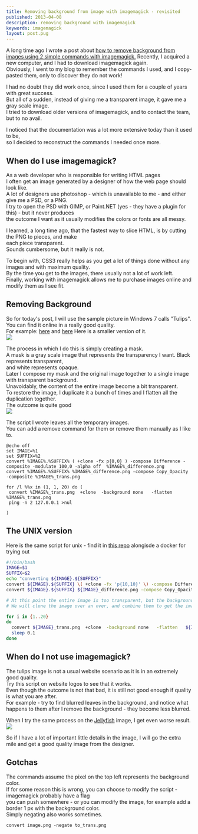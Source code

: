 ```yaml
---
title: Removing background from image with imagemagick - revisited
published: 2013-04-08
description: removing background with imagemagick
keywords: imagemagick
layout: post.pug
---
```



A long time ago I wrote a post about [how to remove background from images using 2 simple commands with imagemagick.](/2012/01/removing-backgrounds-from-images-with-2-commands-and-a-freeware.html "how to remove background from images")
Recently, I acquired a new computer, and I had to download imagemagick again.  
Obviously, I went to my blog to remember the commands I used, and I copy-pasted them, only to discover they do not work!  

I had no doubt they did work once, since I used them for a couple of years with great success.  
But all of a sudden, instead of giving me a transparent image, it gave me a gray scale image.  
I tried to download older versions of imagemagick, and to contact the team, but to no avail.  

I noticed that the documentation was a lot more extensive today than it used to be,  
so I decided to reconstruct the commands I needed once more.  

## When do I use imagemagick?

As a web developer who is responsible for writing HTML pages  
I often get an image generated by a designer of how the web page should look like.  
A lot of designers use photoshop - which is unavailable to me - and either give me a PSD, or a PNG.  
I try to open the PSD with GIMP, or Paint.NET (yes - they have a plugin for this) - but it never produces  
the outcome I want as it usually modifies the colors or fonts are all messy.  

I learned, a long time ago, that the fastest way to slice HTML, is by cutting the PNG to pieces, and make  
each piece transparent.  
Sounds cumbersome, but it really is not.  

To begin with, CSS3 really helps as you get a lot of things done without any images and with maximum quality.  
By the time you get to the images, there usually not a lot of work left.  
Finally, working with imagemagick allows me to purchase images online and modify them as I see fit.  

## Removing Background

So for today's post, I will use the sample picture in Windows 7 calls "Tulips".  
You can find it online in a really good quality.  
For example: [here](http://images.directron.us/win7sam/tulips.jpg "tulips") and [here](http://images5.fanpop.com/image/photos/27700000/tulips-windows-7-vista-and-xp-picks-27753352-1024-768.jpg "tuplis") Here is a smaller version of it.  
![](http://1.bp.blogspot.com/-iReuYSJEr7I/UVK1HmYMUZI/AAAAAAAAV0Y/TGfFNEFS3q8/s320/Tulips_post.jpg)

The process in which I do this is simply creating a mask.  
A mask is a gray scale image that represents the transparency I want. Black represents transparent,  
and white represents opaque.  
Later I compose my mask and the original image together to a single image with transparent background.  
Unavoidably, the content of the entire image become a bit transparent.  
To restore the image, I duplicate it a bunch of times and I flatten all the duplication together.  
The outcome is quite good  
[![](http://3.bp.blogspot.com/-F0_VqxLGYuQ/UVK1Ixu3CcI/AAAAAAAAV0k/F97II_HJyrU/s320/Tulips_trans_post.png)](http://3.bp.blogspot.com/-F0_VqxLGYuQ/UVK1Ixu3CcI/AAAAAAAAV0k/F97II_HJyrU/s1600/Tulips_trans_post.png)

The script I wrote leaves all the temporary images.  
You can add a remove command for them or remove them manually as I like to.  

```
@echo off  
set IMAGE=%1  
set SUFFIX=%2  
convert %IMAGE%.%SUFFIX% ( +clone -fx p{0,0} ) -compose Difference -composite -modulate 100,0 -alpha off  %IMAGE%_difference.png  
convert %IMAGE%.%SUFFIX% %IMAGE%_difference.png -compose Copy_Opacity -composite %IMAGE%_trans.png  

for /l %%x in (1, 1, 20) do (  
 convert %IMAGE%_trans.png  +clone  -background none   -flatten   %IMAGE%_trans.png  
 ping -n 2 127.0.0.1 >nul  

)  
```

## The UNIX version

Here is the same script for unix - find it in [this repo](https://github.com/GuyMograbi/remove-background-imagemagick) alongisde a docker for trying out

```bash
#!/bin/bash
IMAGE=$1
SUFFIX=$2
echo "converting ${IMAGE}.${SUFFIX}"
convert ${IMAGE}.${SUFFIX} \( +clone -fx 'p{10,10}' \) -compose Difference -composite -modulate 1,0   ${IMAGE}_difference.png
convert ${IMAGE}.${SUFFIX} ${IMAGE}_difference.png -compose Copy_Opacity -composite ${IMAGE}_trans.png

# At this point the entire image is too transparent, but the background is removed..
# We will clone the image over an over, and combine them to get the image itself back with a good opacity. 

for i in {1..20}
do
  convert ${IMAGE}_trans.png  +clone  -background none   -flatten   ${IMAGE}_trans.png
  sleep 0.1
done
```



## When do I not use imagemagick?

The tulips image is not a usual website scenario as it is in an extremely good quality.  
Try this script on website logos to see that it works.  
Even though the outcome is not that bad, it is still not good enough if quality is what you are after.  
For example - try to find blurred leaves in the background, and notice what happens to them after I remove the background - they become less blurred.  

When I try the same process on the [Jellyfish](http://cdn.ithinkdiff.com/wp-content/uploads/2009/03/jellyfish.jpg "Jellyfish") image, I get even worse result.  
[![](http://2.bp.blogspot.com/-3wSPjV8F784/UVK1NNArRmI/AAAAAAAAV0s/Mbzbt1jz2OA/s320/jellyfish_post.png)](http://2.bp.blogspot.com/-3wSPjV8F784/UVK1NNArRmI/AAAAAAAAV0s/Mbzbt1jz2OA/s1600/jellyfish_post.png)

So if I have a lot of important little details in the image, I will go the extra mile and get a good quality image from the designer.  

## Gotchas

The commands assume the pixel on the top left represents the background color.  
If for some reason this is wrong, you can choose to modify the script - imagemagick probably have a flag  
you can push somewhere - or you can modify the image, for example add a border 1 px with the background color.  
Simply negating also works sometimes.  

```
convert image.png -negate to_trans.png
```

